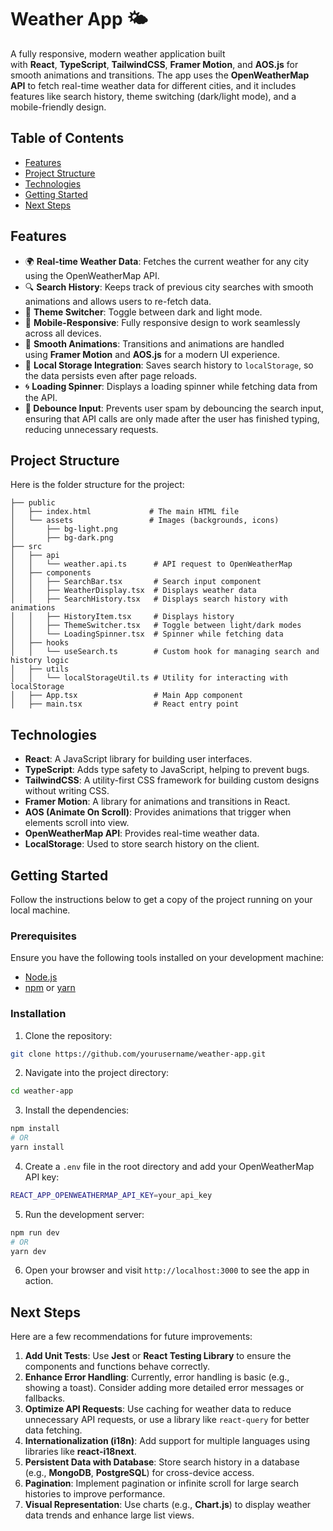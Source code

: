 # Weather App 🌤️

A fully responsive, modern weather application built with **React**, **TypeScript**, **TailwindCSS**, **Framer Motion**, and **AOS.js** for smooth animations and transitions. The app uses the **OpenWeatherMap API** to fetch real-time weather data for different cities, and it includes features like search history, theme switching (dark/light mode), and a mobile-friendly design.

## Table of Contents

- [Features](#features)
- [Project Structure](#project-structure)
- [Technologies](#technologies)
- [Getting Started](#getting-started)
- [Next Steps](#next-steps)

## Features

- 🌍 **Real-time Weather Data**: Fetches the current weather for any city using the OpenWeatherMap API.
- 🔍 **Search History**: Keeps track of previous city searches with smooth animations and allows users to re-fetch data.
- 🎨 **Theme Switcher**: Toggle between dark and light mode.
- 📱 **Mobile-Responsive**: Fully responsive design to work seamlessly across all devices.
- 🚀 **Smooth Animations**: Transitions and animations are handled using **Framer Motion** and **AOS.js** for a modern UI experience.
- 💾 **Local Storage Integration**: Saves search history to `localStorage`, so the data persists even after page reloads.
- 🌀 **Loading Spinner**: Displays a loading spinner while fetching data from the API.
- **🔄 Debounce Input**: Prevents user spam by debouncing the search input, ensuring that API calls are only made after the user has finished typing, reducing unnecessary requests.

## Project Structure

Here is the folder structure for the project:

```
├── public
│   ├── index.html             # The main HTML file
│   └── assets                 # Images (backgrounds, icons)
│       ├── bg-light.png
│       ├── bg-dark.png
├── src
│   ├── api
│   │   └── weather.api.ts      # API request to OpenWeatherMap
│   ├── components
│   │   ├── SearchBar.tsx       # Search input component
│   │   ├── WeatherDisplay.tsx  # Displays weather data
│   │   ├── SearchHistory.tsx   # Displays search history with animations
│   │   ├── HistoryItem.tsx     # Displays history
│   │   ├── ThemeSwitcher.tsx   # Toggle between light/dark modes
│   │   └── LoadingSpinner.tsx  # Spinner while fetching data
│   ├── hooks
│   │   └── useSearch.ts        # Custom hook for managing search and history logic
│   ├── utils
│   │   └── localStorageUtil.ts # Utility for interacting with localStorage
│   ├── App.tsx                 # Main App component
│   ├── main.tsx                # React entry point
```

## Technologies

- **React**: A JavaScript library for building user interfaces.
- **TypeScript**: Adds type safety to JavaScript, helping to prevent bugs.
- **TailwindCSS**: A utility-first CSS framework for building custom designs without writing CSS.
- **Framer Motion**: A library for animations and transitions in React.
- **AOS (Animate On Scroll)**: Provides animations that trigger when elements scroll into view.
- **OpenWeatherMap API**: Provides real-time weather data.
- **LocalStorage**: Used to store search history on the client.

## Getting Started

Follow the instructions below to get a copy of the project running on your local machine.

### Prerequisites

Ensure you have the following tools installed on your development machine:

- [Node.js](https://nodejs.org/)
- [npm](https://www.npmjs.com/) or [yarn](https://yarnpkg.com/)

### Installation

1. Clone the repository:

```sh
git clone https://github.com/yourusername/weather-app.git
```

2. Navigate into the project directory:

```sh
cd weather-app
```

3. Install the dependencies:

```sh
npm install
# OR
yarn install
```

4. Create a `.env` file in the root directory and add your OpenWeatherMap API key:

```sh
REACT_APP_OPENWEATHERMAP_API_KEY=your_api_key
```

5. Run the development server:

```sh
npm run dev
# OR
yarn dev
```

6. Open your browser and visit `http://localhost:3000` to see the app in action.

## Next Steps

Here are a few recommendations for future improvements:

1. **Add Unit Tests**: Use **Jest** or **React Testing Library** to ensure the components and functions behave correctly.
2. **Enhance Error Handling**: Currently, error handling is basic (e.g., showing a toast). Consider adding more detailed error messages or fallbacks.
3. **Optimize API Requests**: Use caching for weather data to reduce unnecessary API requests, or use a library like `react-query` for better data fetching.
4. **Internationalization (i18n)**: Add support for multiple languages using libraries like **react-i18next**.
5. **Persistent Data with Database**: Store search history in a database (e.g., **MongoDB**, **PostgreSQL**) for cross-device access.
6. **Pagination**: Implement pagination or infinite scroll for large search histories to improve performance.
7. **Visual Representation**: Use charts (e.g., **Chart.js**) to display weather data trends and enhance large list views.
